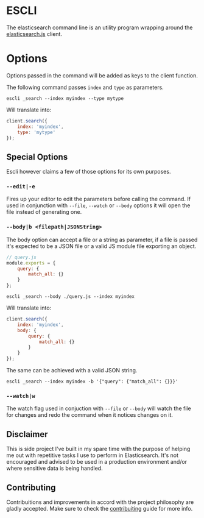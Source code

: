 # ESCLI
The elasticsearch command line is an utility program wrapping around the
[elasticsearch.js](https://github.com/elastic/elasticsearch-js) client.

# Options
Options passed in the command will be added as keys to the client function.

The following command passes `index` and `type` as parameters.
``` shell
escli _search --index myindex --type mytype
```

Will translate into:
``` javascript
client.search({
    index: 'myindex',
    type: 'mytype'
});
```

## Special Options
Escli however claims a few of those options for its own purposes.

### `--edit|-e`
Fires up your editor to edit the parameters before calling the
command. If used in conjunction with `--file`, `--watch` or `--body` options it
will open the file instead of generating one.

### `--body|b <filepath|JSONString>`
The body option can accept a file or a string as parameter, if a file
is passed it's expected to be a JSON file or a valid JS module
file exporting an object.

``` javascript
// query.js
module.exports = {
    query: {
        match_all: {}
    }
};
```

``` shell
escli _search --body ./query.js --index myindex
```

Will translate into:

``` javascript
client.search({
    index: 'myindex',
    body: {
        query: {
            match_all: {}
        }
    }
});
```

The same can be achieved with a valid JSON string.
``` shell
escli _search --index myindex -b '{"query": {"match_all": {}}}'
```

### `--watch|w`
The watch flag used in conjuction with `--file` or `--body` will watch the file
for changes and redo the command when it notices changes on it.

## Disclaimer
This is side project I've built in my spare time with the purpose of helping me
out with repetitive tasks I use to perform in Elasticsearch. It's not encouraged
and advised to be used in a production environment and/or where sensitive data
is being handled.

## Contributing
Contribuitions and improvements in accord with the project philosophy are gladly
accepted. Make sure to check the [contribuiting](CONTRIBUTING.md) guide for
more info.
